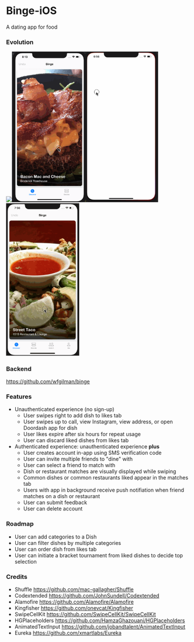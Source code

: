 # Binge-iOS
A dating app for food

### Evolution
<img src="Design/binge-take1.gif" width="200"><img src="Design/binge-take2.gif" width="200"><img src="Design/binge-take3.gif" width="200"><img src="Design/binge-take4.gif" width="200">

### Backend
https://github.com/wfgilman/binge

### Features
* Unauthenticated experience (no sign-up)
  - User swipes right to add dish to likes tab
  - User swipes up to call, view Instagram, view address, or open Doordash app for dish
  - User likes expire after six hours for repeat usage
  - User can discard liked dishes from likes tab
* Authenticated experience: unauthenticated experience **plus**
  - User creates account in-app using SMS verification code
  - User can invite multiple friends to "dine" with
  - User can select a friend to match with
  - Dish or restaurant matches are visually displayed while swiping
  - Common dishes or common restaurants liked appear in the matches tab
  - Users with app in background receive push notifiation when friend matches on a dish or restaurant
  - User can submit feedback
  - User can delete account

### Roadmap
- User can add categories to a Dish
- User can filter dishes by multiple categories
- User can order dish from likes tab
- User can initiate a bracket tournament from liked dishes to decide top selection

### Credits
- Shuffle https://github.com/mac-gallagher/Shuffle
- Codextended https://github.com/JohnSundell/Codextended
- Alamofire https://github.com/Alamofire/Alamofire
- Kingfisher https://github.com/onevcat/Kingfisher
- SwipeCellKit https://github.com/SwipeCellKit/SwipeCellKit
- HGPlaceholders https://github.com/HamzaGhazouani/HGPlaceholders
- AnimatedTextInput https://github.com/jobandtalent/AnimatedTextInput
- Eureka https://github.com/xmartlabs/Eureka

